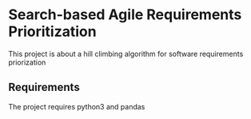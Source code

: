 # Search-based Agile Requirements Prioritization

This project is about a hill climbing algorithm for software requirements priorization

## Requirements <a name="requirements"></a>
The project requires python3 and pandas
